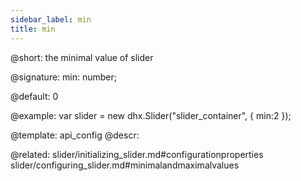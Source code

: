 ```yaml
---
sidebar_label: min
title: min
---          
```


@short: the minimal value of slider

@signature:  min: number;

@default: 0

@example: 
var slider = new dhx.Slider("slider_container", { 
    min:2
});

@template:	api_config
@descr: 


@related: slider/initializing_slider.md#configurationproperties
slider/configuring_slider.md#minimalandmaximalvalues
